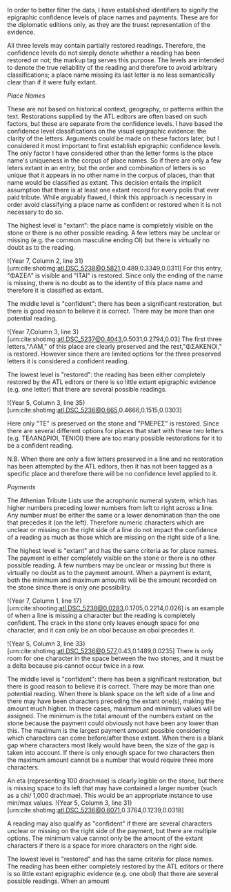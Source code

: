 ﻿
In order to better filter the data, I have established identifiers to signify the epigraphic confidence levels of place names and payments. These are for the diplomatic editions only, as they are the truest representation of the evidence.   

All three levels may contain partially restored readings. Therefore, the confidence levels do not simply denote whether a reading has been restored or not; the markup tag <supplied> serves this purpose. The levels are intended to denote the true reliability of the reading and therefore to avoid arbitrary classifications; a place name missing its last letter is no less semantically clear than if it were fully extant. 



*Place Names*

These are not based on historical context, geography, or patterns within the text. Restorations supplied by the ATL editors are often based on such factors, but these are separate from the confidence levels. I have based the confidence level classifications on the visual epigraphic evidence: the clarity of the letters. Arguments could be made on these factors later, but I considered it most important to first establish epigraphic confidence levels. The only factor I have considered other than the letter forms is the place name's uniqueness in the corpus of place names. So if there are only a few leters extant in an entry, but the order and combination of letters is so unique that it appears in no other name in the corpus of places, than that name would be classified as extant. This decision entails the implicit assumption that there is at least one extant record for every polis that ever paid tribute. While arguably flawed, I think this approach is necessary in order avoid classifying a place name as confident or restored when it is not necessary to do so. 

The highest level is "extant": the place name is completely visible on the stone or there is no other possible reading. A few letters may be unclear or missing (e.g. the common masculine ending ΟΙ) but there is virtually no doubt as to the reading. 

!{Year 7, Column 2, line 31}[urn:cite:shotimg:atl.DSC_5238@0.5821,0.489,0.3349,0.0311]
For this entry, "ΦΑΣΕΛ" is visible and "ΙΤΑΙ" is restored. Since only the ending of the name is missing, there is no doubt as to the identity of this place name and therefore it is classified as extant. 


The middle level is "confident": there has been a significant restoration, but there is good reason to believe it is correct. There may be more than one potential reading. 

!{Year 7,Column 3, line 3}[urn:cite:shotimg:atl.DSC_5237@0.4043,0.5031,0.2794,0.03]
The first three letters,"ΛΑΜ," of this place are clearly preserved and the rest,"ΦΣΑΚΕΝΟΙ," is restored. However since there are limited options for the three preserved letters it is considered a confident reading.

The lowest level is "restored": the reading has been either completely restored by the ATL editors or there is so little extant epigraphic evidence (e.g. one letter) that there are several possible readings. 

!{Year 5, Column 3, line 35}[urn:cite:shotimg:atl.DSC_5236@0.665,0.4666,0.1515,0.0303]

Here only "ΤΕ" is preserved on the stone and "ΡΜΕΡΕΣ" is restored. Since there are several different options for places that start with these two letters (e.g. ΤΕΛΑΝΔΡΙΟΙ, ΤΕΝΙΟΙ) there are too many possible restorations for it to be a confident reading. 

N.B. When there are only a few letters preserved in a line and no restoration has been attempted by the ATL editors, then it has not been tagged as a specific place and therefore there will be no confidence level applied to it. 



*Payments*

The Athenian Tribute Lists use the acrophonic numeral system, which has higher numbers preceding lower numbers from left to right across a line. Any number must be either the same or a lower denomination than the one that precedes it (on the left). Therefore numeric characters which are unclear or missing on the right side of a line do not impact the confidence of a reading as much as those which are missing on the right side of a line. 

The highest level is "extant" and has the same criteria as for place names. The payment is either completely visible on the stone or there is no other possible reading. A few numbers may be unclear or missing but there is virtually no doubt as to the payment amount. When a payment is extant, both the minimum and maximum amounts will be the amount recorded on the stone since there is only one possibility. 

!{Year 7, Column 1, line 17}[urn:cite:shooting:atl.DSC_5238@0.0283,0.1705,0.2214,0.026] is an example of when a line is missing a character but the reading is completely confident. The crack in the stone only leaves enough space for one character, and it can only be an obol because an obol precedes it. 

!{Year 5, Column 3, line 33}[urn:cite:shotimg:atl.DSC_5236@0.577,0.43,0.1489,0.0235]
There is only room for one character in the space between the two stones, and it must be a delta because pis cannot occur twice in a row.


The middle level is "confident": there has been a significant restoration, but there is good reason to believe it is correct. There may be more than one potential reading. When there is blank space on the left side of a line and there may have been characters preceding the extant one(s), making the amount much higher. In these cases, maximum and minimum values will be assigned. The minimum is the total amount of the numbers extant on the stone because the payment could obviously not have been any lower than this. The maximum is the largest payment amount possible considering which characters can come before/after those extant. When there is a blank gap where characters most likely would have been, the size of the gap is taken into account. If there is only enough space for two characters then the maximum amount cannot be a number that would require three more characters.  

An eta (representing 100 drachmae) is clearly legible on the stone, but there is missing space to its left that may have contained a larger number (such as a chi/ 1,000 drachmae). This would be an appropriate instance to use min/max values. 
!{Year 5, Column 3, line 31}[urn:cite:shotimg:atl.DSC_5236@0.6071,0.3764,0.1239,0.0318]


A reading may also qualify as "confident" if there are several characters unclear or missing on the right side of the payment, but there are multiple options. The minimum value cannot only be the amount of the extant characters if there is a space for more characters on the right side.



The lowest level is "restored" and has the same criteria for place names. The reading has been either completely restored by the ATL editors or there is so little extant epigraphic evidence (e.g. one obol) that there are several possible readings. When an amount 








